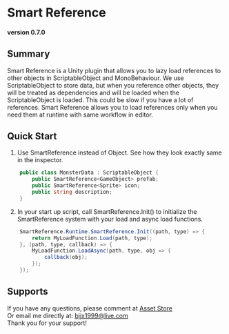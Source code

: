 # Smart Reference
#### version 0.7.0

## Summary
Smart Reference is a Unity plugin that allows you to lazy load references to other objects in ScriptableObject and MonoBehaviour.
We use ScriptableObject to store data, but when you reference other objects, they will be treated as dependencies and will be loaded when the ScriptableObject is loaded.
This could be slow if you have a lot of references. Smart Reference allows you to load references only when you need them at runtime with same workflow in editor.

## Quick Start
1. Use SmartReference instead of Object. See how they look exactly same in the inspector.
```csharp
    public class MonsterData : ScriptableObject {
        public SmartReference<GameObject> prefab;
        public SmartReference<Sprite> icon;
        public string description;
    }
```

2. In your start up script, call SmartReference.Init() to initialize the SmartReference system with your load and async load functions.
```csharp
    SmartReference.Runtime.SmartReference.Init((path, type) => {
        return MyLoadFunction.Load(path, type);
    }, (path, type, callback) => {
        MyLoadFunction.LoadAsync(path, type, obj => {
            callback(obj);
        });
    });
```

## Supports
If you have any questions, please comment at [Asset Store](https://u3d.as/35Sh)  
Or email me directly at: [bjjx1999@live.com](mailto:bjjx1999@live.com)  
Thank you for your support!